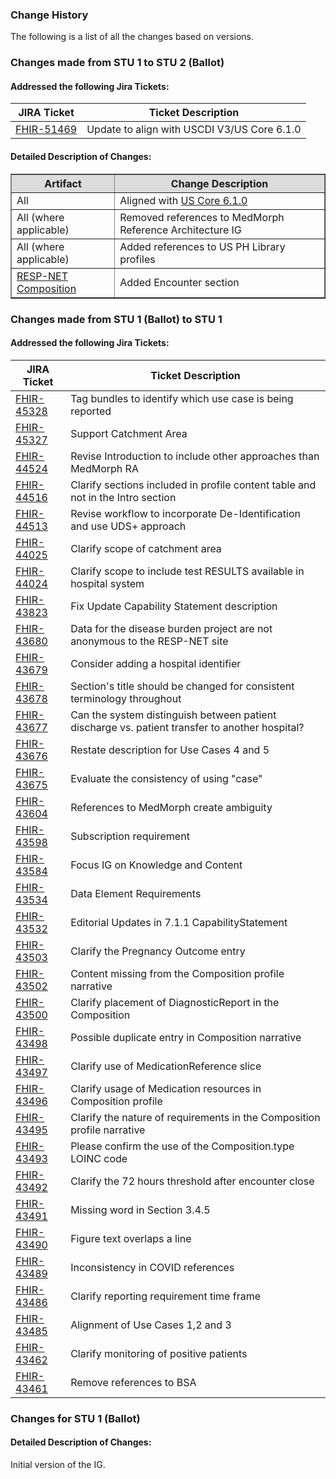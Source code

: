 ### Change History

The following is a list of all the changes based on versions.

### Changes made from STU 1 to STU 2 (Ballot)

#### Addressed the following Jira Tickets:

|JIRA Ticket|Ticket Description|
|---------|----------|
|[FHIR-51469](https://jira.hl7.org/browse/FHIR-51469) | Update to align with USCDI V3/US Core 6.1.0 |

#### Detailed Description of Changes:

<table border="1">
    <thead>
       <tr style="background-color:#DCDCDC">
            <th style="text-align: center; vertical-align: middle;">Artifact</th>
            <th style="text-align: center; vertical-align: middle;">Change Description</th>
        </tr>
    </thead>
    <tbody>
        <tr>
            <td>All</td>
            <td>Aligned with <a href="https://hl7.org/fhir/us/core/STU6.1/index.html">US Core 6.1.0</a></td>
        </tr>
        <tr>
            <td>All (where applicable)</td>
            <td>Removed references to MedMorph Reference Architecture IG</td>
        </tr>
         <tr>
            <td>All (where applicable)</td>
            <td>Added references to US PH Library profiles</td>
        </tr>
        <tr>
            <td><a href="StructureDefinition-resp-net-composition.html">RESP-NET Composition</a></td>
            <td>Added Encounter section</td>
        </tr>
    </tbody>
</table>

### Changes made from STU 1 (Ballot) to STU 1

#### Addressed the following Jira Tickets:

|JIRA Ticket|Ticket Description|
|---------|----------|
|[FHIR-45328](https://jira.hl7.org/browse/FHIR-45328) | Tag bundles to identify which use case is being reported |
|[FHIR-45327](https://jira.hl7.org/browse/FHIR-45327) | Support Catchment Area |
|[FHIR-44524](https://jira.hl7.org/browse/FHIR-44524) | Revise Introduction to include other approaches than MedMorph RA |
|[FHIR-44516](https://jira.hl7.org/browse/FHIR-44516) | Clarify sections included in profile content table and not in the Intro section |
|[FHIR-44513](https://jira.hl7.org/browse/FHIR-44513) | Revise workflow to incorporate De-Identification and use UDS+ approach |
|[FHIR-44025](https://jira.hl7.org/browse/FHIR-44025) | Clarify scope of catchment area |
|[FHIR-44024](https://jira.hl7.org/browse/FHIR-44024) | Clarify scope to include test RESULTS available in hospital system |
|[FHIR-43823](https://jira.hl7.org/browse/FHIR-43823) | Fix Update Capability Statement description |
|[FHIR-43680](https://jira.hl7.org/browse/FHIR-43680) | Data for the disease burden project are not anonymous to the RESP-NET site |
|[FHIR-43679](https://jira.hl7.org/browse/FHIR-43679) | Consider adding a hospital identifier |
|[FHIR-43678](https://jira.hl7.org/browse/FHIR-43678) | Section's title should be changed for consistent terminology throughout |
|[FHIR-43677](https://jira.hl7.org/browse/FHIR-43677) | Can the system distinguish between patient discharge vs. patient transfer to another hospital? |
|[FHIR-43676](https://jira.hl7.org/browse/FHIR-43676) | Restate description for Use Cases 4 and 5 |
|[FHIR-43675](https://jira.hl7.org/browse/FHIR-43675) | Evaluate the consistency of using "case" |
|[FHIR-43604](https://jira.hl7.org/browse/FHIR-43604) | References to MedMorph create ambiguity |
|[FHIR-43598](https://jira.hl7.org/browse/FHIR-43598) | Subscription requirement |
|[FHIR-43584](https://jira.hl7.org/browse/FHIR-43584) | Focus IG on Knowledge and Content |
|[FHIR-43534](https://jira.hl7.org/browse/FHIR-43534) | Data Element Requirements |
|[FHIR-43532](https://jira.hl7.org/browse/FHIR-43532) | Editorial Updates in 7.1.1 CapabilityStatement |
|[FHIR-43503](https://jira.hl7.org/browse/FHIR-43503) | Clarify the Pregnancy Outcome entry |
|[FHIR-43502](https://jira.hl7.org/browse/FHIR-43502) | Content missing from the Composition profile narrative |
|[FHIR-43500](https://jira.hl7.org/browse/FHIR-43500) | Clarify placement of DiagnosticReport in the Composition |
|[FHIR-43498](https://jira.hl7.org/browse/FHIR-43498) | Possible duplicate entry in Composition narrative |
|[FHIR-43497](https://jira.hl7.org/browse/FHIR-43497) | Clarify use of MedicationReference slice |
|[FHIR-43496](https://jira.hl7.org/browse/FHIR-43496) | Clarify usage of Medication resources in Composition profile |
|[FHIR-43495](https://jira.hl7.org/browse/FHIR-43495) | Clarify the nature of requirements in the Composition profile narrative |
|[FHIR-43493](https://jira.hl7.org/browse/FHIR-43493) | Please confirm the use of the Composition.type LOINC code |
|[FHIR-43492](https://jira.hl7.org/browse/FHIR-43492) | Clarify the 72 hours threshold after encounter close |
|[FHIR-43491](https://jira.hl7.org/browse/FHIR-43491) | Missing word in Section 3.4.5 |
|[FHIR-43490](https://jira.hl7.org/browse/FHIR-43490) | Figure text overlaps a line |
|[FHIR-43489](https://jira.hl7.org/browse/FHIR-43489) | Inconsistency in COVID references  |
|[FHIR-43486](https://jira.hl7.org/browse/FHIR-43486) | Clarify reporting requirement time frame |
|[FHIR-43485](https://jira.hl7.org/browse/FHIR-43485) | Alignment of Use Cases 1,2 and 3 |
|[FHIR-43462](https://jira.hl7.org/browse/FHIR-43462) | Clarify monitoring of positive patients |
|[FHIR-43461](https://jira.hl7.org/browse/FHIR-43461) | Remove references to BSA |

### Changes for STU 1 (Ballot)

#### Detailed Description of Changes:
Initial version of the IG.
